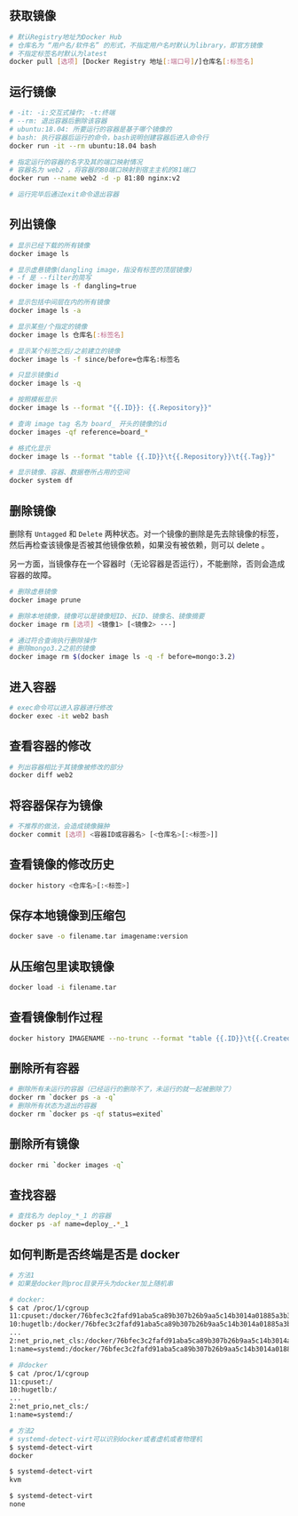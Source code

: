 ## 获取镜像

``` bash
# 默认Registry地址为Docker Hub
# 仓库名为 “用户名/软件名” 的形式，不指定用户名时默认为library，即官方镜像
# 不指定标签名时默认为latest
docker pull [选项] [Docker Registry 地址[:端口号]/]仓库名[:标签名]
```

## 运行镜像

``` bash
# -it: -i:交互式操作; -t:终端
# --rm: 退出容器后删除该容器
# ubuntu:18.04: 所要运行的容器是基于哪个镜像的
# bash: 执行容器后运行的命令，bash说明创建容器后进入命令行
docker run -it --rm ubuntu:18.04 bash

# 指定运行的容器的名字及其的端口映射情况
# 容器名为 web2 ，将容器的80端口映射到宿主主机的81端口
docker run --name web2 -d -p 81:80 nginx:v2

# 运行完毕后通过exit命令退出容器
```

## 列出镜像

``` bash
# 显示已经下载的所有镜像
docker image ls

# 显示虚悬镜像(dangling image，指没有标签的顶层镜像)
# -f 是 --filter的简写
docker image ls -f dangling=true

# 显示包括中间层在内的所有镜像
docker image ls -a

# 显示某些/个指定的镜像
docker image ls 仓库名[:标签名]

# 显示某个标签之后/之前建立的镜像
docker image ls -f since/before=仓库名:标签名

# 只显示镜像id
docker image ls -q

# 按照模板显示
docker image ls --format "{{.ID}}: {{.Repository}}"

# 查询 image tag 名为 board_ 开头的镜像的id
docker images -qf reference=board_*

# 格式化显示
docker image ls --format "table {{.ID}}\t{{.Repository}}\t{{.Tag}}"

# 显示镜像、容器、数据卷所占用的空间
docker system df
```

## 删除镜像

删除有 `Untagged` 和 `Delete` 两种状态。对一个镜像的删除是先去除镜像的标签，然后再检查该镜像是否被其他镜像依赖，如果没有被依赖，则可以 delete 。

另一方面，当镜像存在一个容器时（无论容器是否运行），不能删除，否则会造成容器的故障。

``` bash
# 删除虚悬镜像
docker image prune

# 删除本地镜像，镜像可以是镜像短ID、长ID、镜像名、镜像摘要
docker image rm [选项] <镜像1> [<镜像2> ···]

# 通过符合查询执行删除操作
# 删除mongo3.2之前的镜像
docker image rm $(docker image ls -q -f before=mongo:3.2)
```

## 进入容器

``` bash
# exec命令可以进入容器进行修改
docker exec -it web2 bash
```

## 查看容器的修改

``` bash
# 列出容器相比于其镜像被修改的部分
docker diff web2
```

## 将容器保存为镜像

``` bash
# 不推荐的做法，会造成镜像臃肿
docker commit [选项] <容器ID或容器名> [<仓库名>[:<标签>]]
```

## 查看镜像的修改历史

``` bash
docker history <仓库名>[:<标签>]
```

## 保存本地镜像到压缩包

``` bash
docker save -o filename.tar imagename:version
```

## 从压缩包里读取镜像

``` bash
docker load -i filename.tar
```

## 查看镜像制作过程

``` bash
docker history IMAGENAME --no-trunc --format "table {{.ID}}\t{{.CreatedBy}}"
```

## 删除所有容器 

``` bash
# 删除所有未运行的容器（已经运行的删除不了，未运行的就一起被删除了）
docker rm `docker ps -a -q`
# 删除所有状态为退出的容器
docker rm `docker ps -qf status=exited`
```

## 删除所有镜像 

``` bash
docker rmi `docker images -q`
```

## 查找容器

``` bash
# 查找名为 deploy_*_1 的容器
docker ps -af name=deploy_.*_1
```

## 如何判断是否终端是否是 docker

```BASH
# 方法1
# 如果是docker则proc目录开头为docker加上随机串

# docker:
$ cat /proc/1/cgroup
11:cpuset:/docker/76bfec3c2fafd91aba5ca89b307b26b9aa5c14b3014a01885a3b36e997499ebb
10:hugetlb:/docker/76bfec3c2fafd91aba5ca89b307b26b9aa5c14b3014a01885a3b36e997499ebb
...
2:net_prio,net_cls:/docker/76bfec3c2fafd91aba5ca89b307b26b9aa5c14b3014a01885a3b36e997499ebb
1:name=systemd:/docker/76bfec3c2fafd91aba5ca89b307b26b9aa5c14b3014a01885a3b36e997499ebb/init.scope

# 非docker
$ cat /proc/1/cgroup
11:cpuset:/
10:hugetlb:/
...
2:net_prio,net_cls:/
1:name=systemd:/

# 方法2
# systemd-detect-virt可以识别docker或者虚机或者物理机
$ systemd-detect-virt
docker

$ systemd-detect-virt
kvm

$ systemd-detect-virt
none
```
